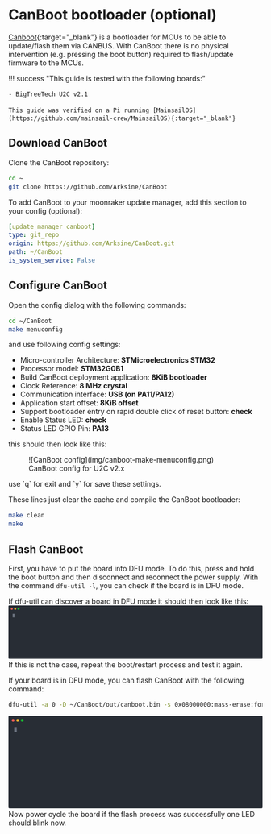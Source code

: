 # CanBoot bootloader (optional)

[Canboot](https://github.com/Arksine/CanBoot){:target="_blank"} is a bootloader for MCUs to be able to update/flash them
via CANBUS. With CanBoot there is no physical intervention (e.g. pressing the boot button) required to flash/update
firmware to the MCUs.

!!! success "This guide is tested with the following boards:"

    - BigTreeTech U2C v2.1

    This guide was verified on a Pi running [MainsailOS](https://github.com/mainsail-crew/MainsailOS){:target="_blank"}

## Download CanBoot
Clone the CanBoot repository:
``` bash
cd ~
git clone https://github.com/Arksine/CanBoot
```
To add CanBoot to your moonraker update manager, add this section to your config (optional):
``` yaml title="moonraker.conf"
[update_manager canboot]
type: git_repo
origin: https://github.com/Arksine/CanBoot.git
path: ~/CanBoot
is_system_service: False
```

## Configure CanBoot
Open the config dialog with the following commands:
``` bash
cd ~/CanBoot
make menuconfig
```
and use following config settings:

- Micro-controller Architecture: **STMicroelectronics STM32**
- Processor model: **STM32G0B1**
- Build CanBoot deployment application: **8KiB bootloader**
- Clock Reference: **8 MHz crystal**
- Communication interface: **USB (on PA11/PA12)**
- Application start offset: **8KiB offset**
- Support bootloader entry on rapid double click of reset button: **check**
- Enable Status LED: **check**
- Status LED GPIO Pin: **PA13**

this should then look like this:
<figure markdown>
  ![CanBoot config](img/canboot-make-menuconfig.png)
  <figcaption>CanBoot config for U2C v2.x</figcaption>
</figure>
use `q` for exit and `y` for save these settings.

These lines just clear the cache and compile the CanBoot bootloader:
``` bash
make clean
make
```

## Flash CanBoot
First, you have to put the board into DFU mode. To do this, press and hold the boot button and then disconnect and
reconnect the power supply. With the command `dfu-util -l`, you can check if the
board is in DFU mode.

If dfu-util can discover a board in DFU mode it should then look like this:
![dfu-util -l](img/dfu-util_-l.svg)
If this is not the case, repeat the boot/restart process and test it again.

If your board is in DFU mode, you can flash CanBoot with the following command:
``` bash
dfu-util -a 0 -D ~/CanBoot/out/canboot.bin -s 0x08000000:mass-erase:force:leave
```
![dfu-util -l](img/dfu-util_flash_canboot.svg)
Now power cycle the board if the flash process was successfully one LED should blink now.
